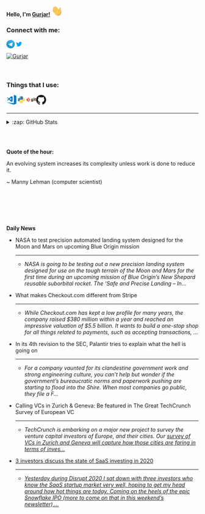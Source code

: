 #### Hello, I'm [Gurjar!](https://GurjarKing.github.io) <img src="https://raw.githubusercontent.com/ABSphreak/ABSphreak/master/gifs/Hi.gif" width="30px"></h2>


### Connect with me:

[<img align="left" alt="Gurjar | Telegram" width="22px" src="https://raw.githubusercontent.com/github/explore/80688e429a7d4ef2fca1e82350fe8e3517d3494d/topics/telegram/telegram.png" />][Telegram]
[<img align="left" alt="Gurjar | Twitter" width="22px" src="https://raw.githubusercontent.com/github/explore/80688e429a7d4ef2fca1e82350fe8e3517d3494d/topics/twitter/twitter.png" />][Twitter]
<br >
<br >
<a href="https://github.com/GurjarKing"><img src="https://komarev.com/ghpvc/?username=GurjarKing" alt="Gurjar" /></a> <br />
<br />
<br />
<!-- <br >

![](https://visitor-badge.glitch.me/badge?page_id=GurjarKing)

<br /> -->

### Things that I use:

[<img align="left" alt="Visual Studio Code" width="26px" src="https://raw.githubusercontent.com/github/explore/80688e429a7d4ef2fca1e82350fe8e3517d3494d/topics/visual-studio-code/visual-studio-code.png" />][VSCode]
[<img align="left" alt="Python" width="26px" src="https://raw.githubusercontent.com/github/explore/80688e429a7d4ef2fca1e82350fe8e3517d3494d/topics/python/python.png" />][Python]
[<img align="left" alt="Git" width="26px" src="https://raw.githubusercontent.com/github/explore/80688e429a7d4ef2fca1e82350fe8e3517d3494d/topics/git/git.png" />][Git]
[<img align="left" alt="GitHub" width="26px" src="https://raw.githubusercontent.com/github/explore/78df643247d429f6cc873026c0622819ad797942/topics/github/github.png" />][Github]

<br />
<br />

---
<details>
  <summary>:zap: GitHub Stats</summary>

<img align="left" alt="Gurjar's Github Stats" src="https://github-readme-stats.vercel.app/api?username=GurjarKing&show_icons=true&hide_border=true&count_private=true&include_all_commit=true&theme=algolia" />

</details>

<!-- ### 🔔 My latest tweet
<a href="https://twitter.com/Gurjar_King43" target="_blank">
	<img src="https://github.com/GurjarKing/GurjarKing/raw/master/tweet.png" width="70%" align="center" alt="Click to view on Twitter" title="My latest tweet, as an image"/>
</a> -->
<br>

<pre>

</pre>

**Quote of the hour:**

An evolving system increases its complexity unless work is done to reduce it.

~ Manny Lehman (computer scientist)
<pre>

</pre>
<br>
<pre>


</pre>
<strong>Daily News</strong>
  
  - NASA to test precision automated landing system designed for the Moon and Mars on upcoming Blue Origin mission
     <hr/>
     
      - *NASA is going to be testing out a new precision landing system designed for use on the tough terrain of the Moon and Mars for the first time during an upcoming mission of Blue Origin’s New Shepard reusable suborbital rocket. The ‘Safe and Precise Landing – In…*
     
  - What makes Checkout.com different from Stripe
      <hr/>
      
      - *While Checkout.com has kept a low profile for many years, the company raised $380 million within a year and reached an impressive valuation of $5.5 billion. It wants to build a one-stop shop for all things related to payments, such as accepting transactions, …*
      
  - In its 4th revision to the SEC, Palantir tries to explain what the hell is going on
      <hr/>
      
      - *For a company vaunted for its clandestine government work and strong engineering culture, you can’t help but wonder if the government’s bureaucratic norms and paperwork pushing are starting to flood into the Shire. When most companies go public, they file a F…*
      
  - Calling VCs in Zurich & Geneva: Be featured in The Great TechCrunch Survey of European VC
      <hr/>
      
      - *TechCrunch is embarking on a major new project to survey the venture capital investors of Europe, and their cities. Our <a href=”https://forms.gle/k4Ji2Ch7zdrn7o2p6”>survey of VCs in Zurich and Geneva will capture how those cities are faring in terms of inves…*
       
  - 3 investors discuss the state of SaaS investing in 2020
      <hr/>
       
       - *Yesterday during Disrupt 2020 I sat down with three investors who know the SaaS startup market very well, hoping to get my head around how hot things are today. Coming on the heels of the epic Snowflake IPO (more to come on that in this weekend’s newsletter),…*
      

<br />

[VSCode]: https://code.visualstudio.com/
[Python]: https://www.python.org/
[Git]: https://git-scm.com/
[Github]: https://github.com/
[Telegram]: https://t.me/Gurjar_King/
[Twitter]: https://twitter.com/Gurjar_King43/
